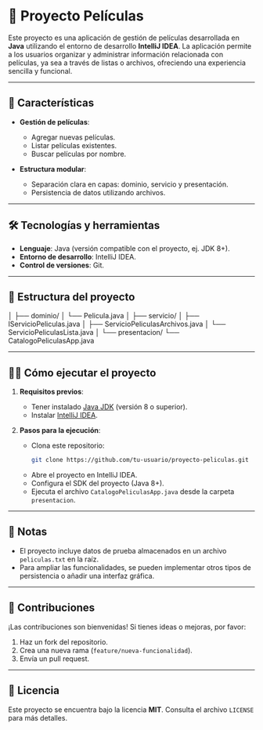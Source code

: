 # 🎥 Proyecto Películas

Este proyecto es una aplicación de gestión de películas desarrollada en **Java** utilizando el entorno de desarrollo **IntelliJ IDEA**. La aplicación permite a los usuarios organizar y administrar información relacionada con películas, ya sea a través de listas o archivos, ofreciendo una experiencia sencilla y funcional.

---

## 🚀 Características

- **Gestión de películas**:
  - Agregar nuevas películas.
  - Listar películas existentes.
  - Buscar películas por nombre.

- **Estructura modular**:
  - Separación clara en capas: dominio, servicio y presentación.
  - Persistencia de datos utilizando archivos.

---

## 🛠️ Tecnologías y herramientas

- **Lenguaje**: Java (versión compatible con el proyecto, ej. JDK 8+).
- **Entorno de desarrollo**: IntelliJ IDEA.
- **Control de versiones**: Git.

---

## 📂 Estructura del proyecto

│ ├── dominio/ │ └── Pelicula.java 
│ ├── servicio/ │ ├── IServicioPeliculas.java 
│ ├── ServicioPeliculasArchivos.java 
│ └── ServicioPeliculasLista.java 
│ └── presentacion/ └── CatalogoPeliculasApp.java 

---

## 🧑‍💻 Cómo ejecutar el proyecto

1. **Requisitos previos**:
   - Tener instalado [Java JDK](https://www.oracle.com/java/technologies/javase-jdk11-downloads.html) (versión 8 o superior).
   - Instalar [IntelliJ IDEA](https://www.jetbrains.com/idea/).

2. **Pasos para la ejecución**:
   - Clona este repositorio:
     ```bash
     git clone https://github.com/tu-usuario/proyecto-peliculas.git
     ```
   - Abre el proyecto en IntelliJ IDEA.
   - Configura el SDK del proyecto (Java 8+).
   - Ejecuta el archivo `CatalogoPeliculasApp.java` desde la carpeta `presentacion`.

---

## 📝 Notas

- El proyecto incluye datos de prueba almacenados en un archivo `peliculas.txt` en la raíz.
- Para ampliar las funcionalidades, se pueden implementar otros tipos de persistencia o añadir una interfaz gráfica.

---

## 🤝 Contribuciones

¡Las contribuciones son bienvenidas! Si tienes ideas o mejoras, por favor:
1. Haz un fork del repositorio.
2. Crea una nueva rama (`feature/nueva-funcionalidad`).
3. Envía un pull request.

---

## 📄 Licencia

Este proyecto se encuentra bajo la licencia **MIT**. Consulta el archivo `LICENSE` para más detalles.
